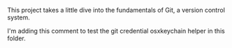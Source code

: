 This project takes a little dive into the fundamentals of Git, a version control system.

I'm adding this comment to test the git credential osxkeychain helper in this folder. 